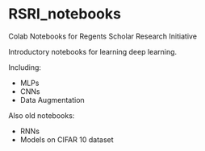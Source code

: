 # RSRI_notebooks
Colab Notebooks for Regents Scholar Research Initiative

Introductory notebooks for learning deep learning.

Including:

- MLPs
- CNNs
- Data Augmentation

Also old notebooks:
- RNNs
- Models on CIFAR 10 dataset
